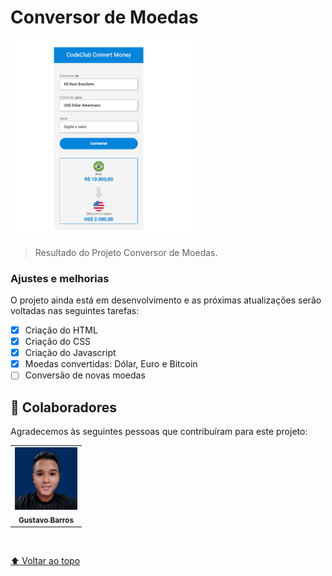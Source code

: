 # Conversor de Moedas


<img src="./assets/currency-converter.png" width="300px" alt="imagem-do-projeto">

> Resultado do Projeto Conversor de Moedas.

### Ajustes e melhorias

O projeto ainda está em desenvolvimento e as próximas atualizações serão voltadas nas seguintes tarefas:

- [x] Criação do HTML
- [x] Criação do CSS
- [x] Criação do Javascript
- [x] Moedas convertidas: Dólar, Euro e Bitcoin
- [ ] Conversão de novas moedas

## 🤝 Colaboradores

Agradecemos às seguintes pessoas que contribuíram para este projeto:

<table>
  <tr>
    <td align="center">
      <a href="https://www.linkedin.com/in/gustavo-gbjesus/">
        <img src="./assets/perfil-linkedin.jpeg" width="100px;" alt="Foto do Iuri Silva no GitHub"/><br>
        <sub>
          <b>Gustavo Barros</b>
        </sub>
      </a>
    </td>
  </tr>
</table>
<br>

[⬆ Voltar ao topo](#nome-do-projeto)<br>
